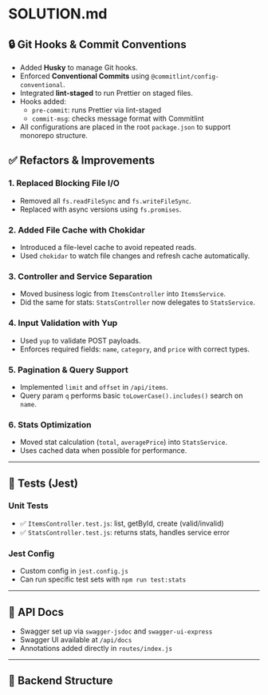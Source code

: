 # SOLUTION.md

## 🔒 Git Hooks & Commit Conventions

- Added **Husky** to manage Git hooks.
- Enforced **Conventional Commits** using `@commitlint/config-conventional`.
- Integrated **lint-staged** to run Prettier on staged files.
- Hooks added:
  - `pre-commit`: runs Prettier via lint-staged
  - `commit-msg`: checks message format with Commitlint
- All configurations are placed in the root `package.json` to support monorepo structure.


## ✅ Refactors & Improvements

### 1. Replaced Blocking File I/O

- Removed all `fs.readFileSync` and `fs.writeFileSync`.
- Replaced with async versions using `fs.promises`.

### 2. Added File Cache with Chokidar

- Introduced a file-level cache to avoid repeated reads.
- Used `chokidar` to watch file changes and refresh cache automatically.

### 3. Controller and Service Separation

- Moved business logic from `ItemsController` into `ItemsService`.
- Did the same for stats: `StatsController` now delegates to `StatsService`.

### 4. Input Validation with Yup

- Used `yup` to validate POST payloads.
- Enforces required fields: `name`, `category`, and `price` with correct types.

### 5. Pagination & Query Support

- Implemented `limit` and `offset` in `/api/items`.
- Query param `q` performs basic `toLowerCase().includes()` search on `name`.

### 6. Stats Optimization

- Moved stat calculation (`total`, `averagePrice`) into `StatsService`.
- Uses cached data when possible for performance.

---

## 🧪 Tests (Jest)

### Unit Tests

- ✅ `ItemsController.test.js`: list, getById, create (valid/invalid)
- ✅ `StatsController.test.js`: returns stats, handles service error

### Jest Config

- Custom config in `jest.config.js`
- Can run specific test sets with `npm run test:stats`

---

## 📄 API Docs

- Swagger set up via `swagger-jsdoc` and `swagger-ui-express`
- Swagger UI available at `/api/docs`
- Annotations added directly in `routes/index.js`

---

## 📁 Backend Structure
